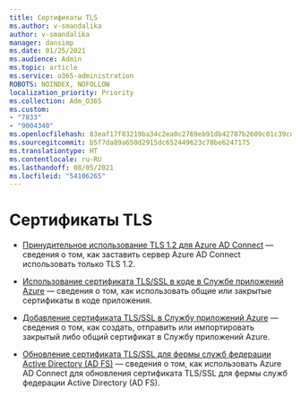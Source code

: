```yaml
---
title: Сертификаты TLS
ms.author: v-smandalika
author: v-smandalika
manager: dansimp
ms.date: 01/25/2021
ms.audience: Admin
ms.topic: article
ms.service: o365-administration
ROBOTS: NOINDEX, NOFOLLOW
localization_priority: Priority
ms.collection: Adm_O365
ms.custom:
- "7833"
- "9004340"
ms.openlocfilehash: 83eaf17f83219ba34c2ea0c2769eb91db42787b2609c01c39cd67100638289eb
ms.sourcegitcommit: b5f7da89a650d2915dc652449623c78be6247175
ms.translationtype: HT
ms.contentlocale: ru-RU
ms.lasthandoff: 08/05/2021
ms.locfileid: "54106265"
---
```

# <a name="tls-certificates"></a>Сертификаты TLS

- [Принудительное использование TLS 1.2 для Azure AD Connect](https://docs.microsoft.com/azure/active-directory/hybrid/reference-connect-tls-enforcement) — сведения о том, как заставить сервер Azure AD Connect использовать только TLS 1.2.

- [Использование сертификата TLS/SSL в коде в Службе приложений Azure](https://docs.microsoft.com/azure/app-service/configure-ssl-certificate-in-code) — сведения о том, как использовать общие или закрытые сертификаты в коде приложения.

- [Добавление сертификата TLS/SSL в Службу приложений Azure](https://docs.microsoft.com/azure/app-service/configure-ssl-certificate) — сведения о том, как создать, отправить или импортировать закрытый либо общий сертификат в Службу приложений Azure.

- [Обновление сертификата TLS/SSL для фермы служб федерации Active Directory (AD FS)](https://docs.microsoft.com/azure/active-directory/hybrid/how-to-connect-fed-ssl-update) — сведения о том, как использовать Azure AD Connect для обновления сертификата TLS/SSL для фермы служб федерации Active Directory (AD FS).

